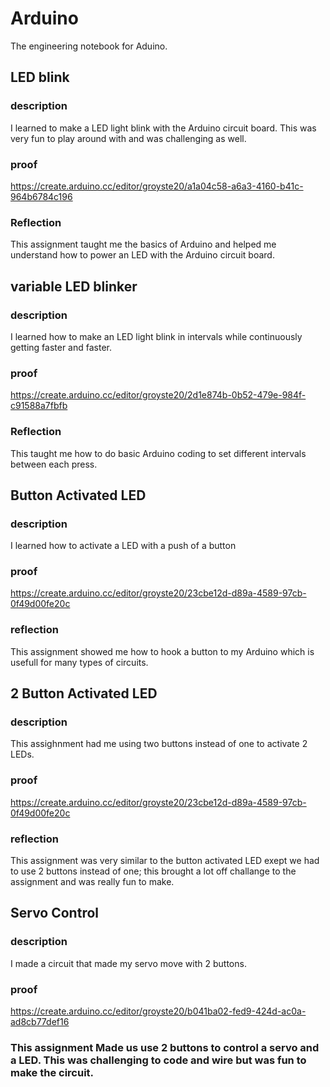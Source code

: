 # Arduino
The engineering notebook for Aduino. 

## LED blink 

### description
I learned to make a LED light blink with the Arduino circuit board. This was very fun to play around with and was challenging as well.
### proof
https://create.arduino.cc/editor/groyste20/a1a04c58-a6a3-4160-b41c-964b6784c196

### Reflection 
This assignment taught me the basics of Arduino and helped me understand how to power an LED with the Arduino circuit board.


## variable LED blinker


### description
I learned how to make an LED light blink in intervals while continuously getting faster and faster.
### proof
https://create.arduino.cc/editor/groyste20/2d1e874b-0b52-479e-984f-c91588a7fbfb
### Reflection 
This taught me how to do basic Arduino coding to set different intervals between each press.

## Button Activated LED

### description
I learned how to activate a LED with a push of a button
### proof
https://create.arduino.cc/editor/groyste20/23cbe12d-d89a-4589-97cb-0f49d00fe20c
### reflection 
This assignment showed me how to hook a button to my Arduino which is usefull for many types of circuits.

## 2 Button Activated LED

### description
This assighnment had me using two buttons instead of one to activate 2 LEDs.
### proof
https://create.arduino.cc/editor/groyste20/23cbe12d-d89a-4589-97cb-0f49d00fe20c
### reflection 
This assignment was very similar to the button activated LED exept we had to use 2 buttons instead of one; this brought a lot off challange to the assignment and was really fun to make.

## Servo Control

### description
I made a circuit that made my servo move with 2 buttons.
### proof
https://create.arduino.cc/editor/groyste20/b041ba02-fed9-424d-ac0a-ad8cb77def16
### This assignment Made us use 2 buttons to control a servo and a LED. This was challenging to code and wire but was fun to make the circuit.
